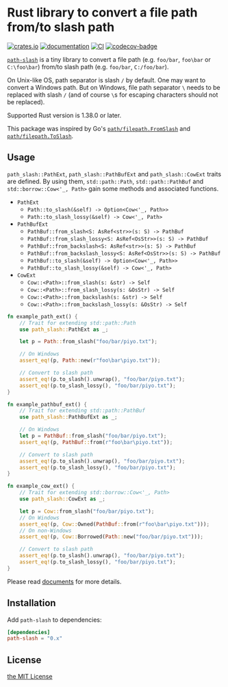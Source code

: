 Rust library to convert a file path from/to slash path
======================================================
[![crates.io][crates-io-badge]][crates-io]
[![documentation][doc-badge]][doc]
[![CI][ci-badge]][ci]
[![codecov-badge][]][codecov]

[`path-slash`][crates-io] is a tiny library to convert a file path (e.g. `foo/bar`, `foo\bar` or
`C:\foo\bar`) from/to slash path (e.g. `foo/bar`, `C:/foo/bar`).

On Unix-like OS, path separator is slash `/` by default. One may want to convert a Windows path. But on
Windows, file path separator `\` needs to be replaced with slash `/` (and of course `\`s for escaping
characters should not be replaced).

Supported Rust version is 1.38.0 or later.

This package was inspired by Go's [`path/filepath.FromSlash`](https://pkg.go.dev/path/filepath#FromSlash)
and [`path/filepath.ToSlash`](https://pkg.go.dev/path/filepath#ToSlash).

## Usage

`path_slash::PathExt`, `path_slash::PathBufExt` and `path_slash::CowExt` traits are defined. By using them,
`std::path::Path`, `std::path::PathBuf` and `std::borrow::Cow<'_, Path>` gain some methods and associated functions.

- `PathExt`
  - `Path::to_slash(&self) -> Option<Cow<'_, Path>>`
  - `Path::to_slash_lossy(&self) -> Cow<'_, Path>`
- `PathBufExt`
  - `PathBuf::from_slash<S: AsRef<str>>(s: S) -> PathBuf`
  - `PathBuf::from_slash_lossy<S: AsRef<OsStr>>(s: S) -> PathBuf`
  - `PathBuf::from_backslash<S: AsRef<str>>(s: S) -> PathBuf`
  - `PathBuf::from_backslash_lossy<S: AsRef<OsStr>>(s: S) -> PathBuf`
  - `PathBuf::to_slash(&self) -> Option<Cow<'_, Path>>`
  - `PathBuf::to_slash_lossy(&self) -> Cow<'_, Path>`
- `CowExt`
  - `Cow::<Path>::from_slash(s: &str) -> Self`
  - `Cow::<Path>::from_slash_lossy(s: &OsStr) -> Self`
  - `Cow::<Path>::from_backslash(s: &str) -> Self`
  - `Cow::<Path>::from_backslash_lossy(s: &OsStr) -> Self`

```rust
fn example_path_ext() {
    // Trait for extending std::path::Path
    use path_slash::PathExt as _;

    let p = Path::from_slash("foo/bar/piyo.txt");

    // On Windows
    assert_eq!(p, Path::new(r"foo\bar\piyo.txt"));

    // Convert to slash path
    assert_eq!(p.to_slash().unwrap(), "foo/bar/piyo.txt");
    assert_eq!(p.to_slash_lossy(), "foo/bar/piyo.txt");
}

fn example_pathbuf_ext() {
    // Trait for extending std::path::PathBuf
    use path_slash::PathBufExt as _;

    // On Windows
    let p = PathBuf::from_slash("foo/bar/piyo.txt");
    assert_eq!(p, PathBuf::from(r"foo\bar\piyo.txt"));

    // Convert to slash path
    assert_eq!(p.to_slash().unwrap(), "foo/bar/piyo.txt");
    assert_eq!(p.to_slash_lossy(), "foo/bar/piyo.txt");
}

fn example_cow_ext() {
    // Trait for extending std::borrow::Cow<'_, Path>
    use path_slash::CowExt as _;

    let p = Cow::from_slash("foo/bar/piyo.txt");
    // On Windows
    assert_eq!(p, Cow::Owned(PathBuf::from(r"foo\bar\piyo.txt")));
    // On non-Windows
    assert_eq!(p, Cow::Borrowed(Path::new("foo/bar/piyo.txt")));

    // Convert to slash path
    assert_eq!(p.to_slash().unwrap(), "foo/bar/piyo.txt");
    assert_eq!(p.to_slash_lossy(), "foo/bar/piyo.txt");
}
```

Please read [documents][doc] for more details.

## Installation

Add `path-slash` to dependencies:

```toml
[dependencies]
path-slash = "0.x"
```

## License

[the MIT License](LICENSE.txt)

[doc-badge]: https://docs.rs/path-slash/badge.svg
[doc]: https://docs.rs/path-slash
[crates-io-badge]: https://img.shields.io/crates/v/path-slash.svg
[crates-io]: https://crates.io/crates/path-slash
[ci]: https://github.com/rhysd/path-slash/actions?query=workflow%3ACI
[ci-badge]: https://github.com/rhysd/path-slash/workflows/CI/badge.svg?branch=master&event=push
[codecov-badge]: https://codecov.io/gh/rhysd/path-slash/branch/master/graph/badge.svg?token=6f7QWopfz4
[codecov]: https://codecov.io/gh/rhysd/path-slash
